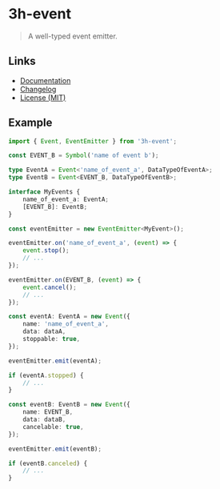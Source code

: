 # 3h-event

> A well-typed event emitter.

## Links

- [Documentation](https://github.com/huang2002/3h-event/wiki)
- [Changelog](./CHANGELOG)
- [License (MIT)](./LICENSE)

## Example

```ts
import { Event, EventEmitter } from '3h-event';

const EVENT_B = Symbol('name of event b');

type EventA = Event<'name_of_event_a', DataTypeOfEventA>;
type EventB = Event<EVENT_B, DataTypeOfEventB>;

interface MyEvents {
    name_of_event_a: EventA;
    [EVENT_B]: EventB;
}

const eventEmitter = new EventEmitter<MyEvent>();

eventEmitter.on('name_of_event_a', (event) => {
    event.stop();
    // ...
});

eventEmitter.on(EVENT_B, (event) => {
    event.cancel();
    // ...
});

const eventA: EventA = new Event({
    name: 'name_of_event_a',
    data: dataA,
    stoppable: true,
});

eventEmitter.emit(eventA);

if (eventA.stopped) {
    // ...
}

const eventB: EventB = new Event({
    name: EVENT_B,
    data: dataB,
    cancelable: true,
});

eventEmitter.emit(eventB);

if (eventB.canceled) {
    // ...
}
```

